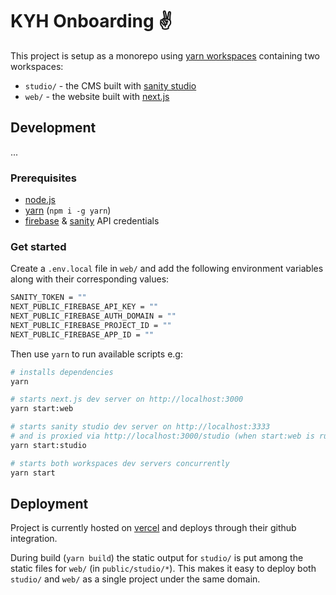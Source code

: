 # KYH Onboarding ✌️

This project is setup as a monorepo using [yarn workspaces](https://classic.yarnpkg.com/en/docs/workspaces/) containing two workspaces:

- `studio/` - the CMS built with [sanity studio](https://www.sanity.io/)
- `web/` - the website built with [next.js](https://nextjs.org/)

## Development

...

### Prerequisites

- [node.js](https://nodejs.org/)
- [yarn](https://yarnpkg.com/) (`npm i -g yarn`)
- [firebase](https://firebase.google.com/) & [sanity](https://www.sanity.io) API credentials

### Get started

Create a `.env.local` file in `web/` and add the following environment variables along with their corresponding values:

```bash
SANITY_TOKEN = ""
NEXT_PUBLIC_FIREBASE_API_KEY = ""
NEXT_PUBLIC_FIREBASE_AUTH_DOMAIN = ""
NEXT_PUBLIC_FIREBASE_PROJECT_ID = ""
NEXT_PUBLIC_FIREBASE_APP_ID = ""
```

Then use `yarn` to run available scripts e.g:

```bash
# installs dependencies
yarn

# starts next.js dev server on http://localhost:3000
yarn start:web

# starts sanity studio dev server on http://localhost:3333
# and is proxied via http://localhost:3000/studio (when start:web is running)
yarn start:studio

# starts both workspaces dev servers concurrently
yarn start
```

## Deployment

Project is currently hosted on [vercel](https://vercel.com/) and deploys through their github integration.

During build (`yarn build`) the static output for `studio/` is put among the static files for `web/` (in `public/studio/*`). This makes it easy to deploy both `studio/` and `web/` as a single project under the same domain.
